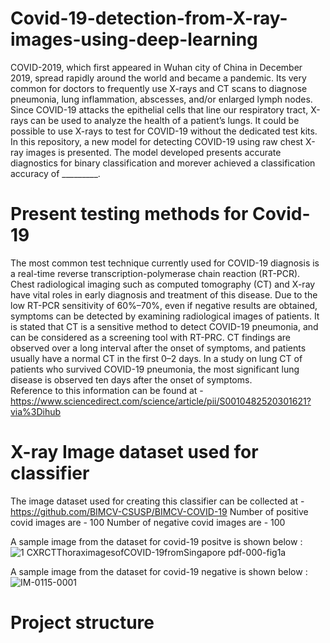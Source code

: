 # Covid-19-detection-from-X-ray-images-using-deep-learning

COVID-2019, which first appeared in Wuhan city of China in December 2019, spread rapidly around the world and became a pandemic. Its very common for doctors to frequently use X-rays and CT scans to diagnose pneumonia, lung inflammation, abscesses, and/or enlarged lymph nodes. Since COVID-19 attacks the epithelial cells that line our respiratory tract, X-rays can be used to analyze the health of a patient’s lungs. It could be possible to use X-rays to test for COVID-19 without the dedicated test kits.
In this repository, a new model for detecting COVID-19 using raw chest X-ray images is presented. The model developed presents accurate diagnostics for binary classification and morever achieved a classification accuracy of _________. 

# Present testing methods for Covid-19 

The most common test technique currently used for COVID-19 diagnosis is a real-time reverse transcription-polymerase chain reaction (RT-PCR). Chest radiological imaging such as computed tomography (CT) and X-ray have vital roles in early diagnosis and treatment of this disease. Due to the low RT-PCR sensitivity of 60%–70%, even if negative results are obtained, symptoms can be detected by examining radiological images of patients. It is stated that CT is a sensitive method to detect COVID-19 pneumonia, and can be considered as a screening tool with RT-PRC. CT findings are observed over a long interval after the onset of symptoms, and patients usually have a normal CT in the first 0–2 days. In a study on lung CT of patients who survived COVID-19 pneumonia, the most significant lung disease is observed ten days after the onset of symptoms.  
Reference to this information can be found at - https://www.sciencedirect.com/science/article/pii/S0010482520301621?via%3Dihub

# X-ray Image dataset used for classifier

The image dataset used for creating this classifier can be collected at - https://github.com/BIMCV-CSUSP/BIMCV-COVID-19
Number of positive covid images are - 100
Number of negative covid images are - 100

A sample image from the dataset for covid-19 positve is shown below :   
![1 CXRCTThoraximagesofCOVID-19fromSingapore pdf-000-fig1a](https://user-images.githubusercontent.com/39157936/89102153-02da6600-d424-11ea-8ce1-c0c0e6fc9162.png)

A sample image from the dataset for covid-19 negative is shown below :   
![IM-0115-0001](https://user-images.githubusercontent.com/39157936/89102231-9f046d00-d424-11ea-805c-a052adba3f4e.jpeg)

# Project structure

